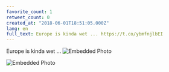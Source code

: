 ```yaml
---
favorite_count: 1
retweet_count: 0
created_at: "2018-06-01T18:51:05.000Z"
lang: en
full_text: Europe is kinda wet ... https://t.co/ybmfnjlbEI
---
```


Europe is kinda wet ...
![Embedded Photo](https://twitter-media-coderbyheart.s3.eu-north-1.amazonaws.com/1002623584458690560-DeoIyWLWsAArRXk.jpg)

![Embedded Photo](https://twitter-media-coderbyheart.s3.eu-north-1.amazonaws.com/1002623584458690560-DeoI0stW0AA4HSY.jpg)
